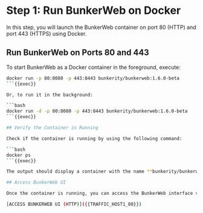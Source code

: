 
# Step 1: Run BunkerWeb on Docker

In this step, you will launch the BunkerWeb container on port 80 (HTTP) and port 443 (HTTPS) using Docker.

## Run BunkerWeb on Ports 80 and 443

To start BunkerWeb as a Docker container in the foreground, execute:

```bash
docker run -p 80:8080 -p 443:8443 bunkerity/bunkerweb:1.6.0-beta
```{{exec}}

Or, to run it in the background:

```bash
docker run -d -p 80:8080 -p 443:8443 bunkerity/bunkerweb:1.6.0-beta
```{{exec}}

## Verify the Container is Running

Check if the container is running by using the following command:

```bash
docker ps
```{{exec}}

The output should display a container with the name **bunkerity/bunkerweb** and the ports **80** and **443** mapped.

## Access BunkerWeb UI

Once the container is running, you can access the BunkerWeb interface via this link:

[ACCESS BUNKERWEB UI (HTTP)]({{TRAFFIC_HOST1_80}})
